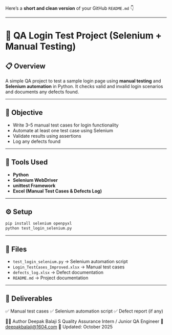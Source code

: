 Here’s a **short and clean version** of your GitHub `README.md` 👇

---

# 🧪 QA Login Test Project (Selenium + Manual Testing)

## 📋 Overview

A simple QA project to test a sample login page using **manual testing** and **Selenium automation** in Python. It checks valid and invalid login scenarios and documents any defects found.

---

## 🎯 Objective

* Write 3–5 manual test cases for login functionality
* Automate at least one test case using Selenium
* Validate results using assertions
* Log any defects found

---
## 🧠 Tools Used
* **Python**
* **Selenium WebDriver**
* **unittest Framework**
* **Excel (Manual Test Cases & Defects Log)**
---
## ⚙️ Setup

```bash
pip install selenium openpyxl
python test_login_selenium.py
```
---
## 📂 Files
* `test_login_selenium.py` → Selenium automation script
* `Login_TestCases_Improved.xlsx` → Manual test cases
* `defects_log.xlsx` → Defect documentation
* `README.md` → Project documentation
---
## 🏁 Deliverables

✅ Manual test cases
✅ Selenium automation script
✅ Defect report (if any)

👨‍💻 Author
Deepak Balaji S
Quality Assurance Intern / Junior QA Engineer
📧 deepakbalaji@1604.com 
📅 Updated: October 2025
